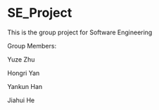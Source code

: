 # SE_Project
This is the group project for Software Engineering

Group Members:

Yuze Zhu

Hongri Yan

Yankun Han

Jiahui He
